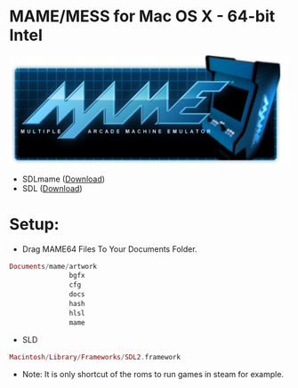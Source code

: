 MAME/MESS for Mac OS X - 64-bit Intel
=======

![alt text](https://github.com/MameMess/MAME-MESS-for-Mac-OS-X/blob/master/MAME.png?raw=true "Screenshot")


* SDLmame ([Download](http://sdlmame.lngn.net))
* SDL ([Download](http://www.libsdl.org))

Setup:
======= 
* Drag MAME64 Files To Your Documents Folder.

```elixir
Documents/mame/artwork
               bgfx
               cfg
               docs
               hash
               hlsl
               mame
```
* SLD
```elixir
Macintosh/Library/Frameworks/SDL2.framework
```

* Note: 
It is only shortcut of the roms to run games in steam for example.
